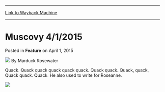 
---
[Link to Wayback Machine](https://web.archive.org/web/20150403050510/http://magic.wizards.com/en/articles/archive/feature/muscovy-412015-2015-04-01)

[_metadata_:wayback_url]:- "http://magic.wizards.com/en/articles/archive/feature/muscovy-412015-2015-04-01"
[_metadata_:wayback_raw_url]:- "https://web.archive.org/web/20150403050510id_/http://magic.wizards.com/en/articles/archive/feature/muscovy-412015-2015-04-01"
[_metadata_:wayback_capture_timestamp]:- "2015-04-03 05:05:10+00:00"
[_metadata_:publish_date]:- "2015-04-01"
[_metadata_:generator]:- "Drupal 7 (http://drupal.org)"
---


Muscovy 4/1/2015
================



 Posted in **Feature**
 on April 1, 2015 






![](https://media.magic.wizards.com/styles/auth_small/public/images/person/Marduck_Rosewater.jpg)
By Marduck Rosewater




 Quack. Quack quack quack quack quack. Quack quack. Quack, quack, Quack quack. Quack. He also used to write for Roseanne. 





![](https://media.wizards.com/2015/images/daily/ducks_are_Awesome.gif)







